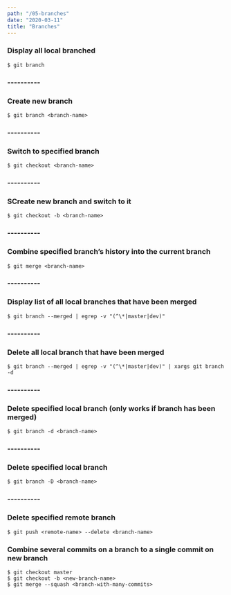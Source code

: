 ```yaml
---
path: "/05-branches"
date: "2020-03-11"
title: "Branches"
---
```


### Display all local branched

    $ git branch

### ----------

### Create new branch

    $ git branch <branch-name>

### ----------

### Switch to specified branch

    $ git checkout <branch-name>

### ----------

### SCreate new branch and switch to it

    $ git checkout -b <branch-name>

### ----------

### Combine specified branch’s history into the current branch

    $ git merge <branch-name>

### ----------

### Display list of all local branches that have been merged

    $ git branch --merged | egrep -v "(^\*|master|dev)"

### ----------

### Delete all local branch that have been merged

    $ git branch --merged | egrep -v "(^\*|master|dev)" | xargs git branch -d

### ----------

### Delete specified local branch (only works if branch has been merged)

    $ git branch -d <branch-name>

### ----------

### Delete specified local branch

    $ git branch -D <branch-name>

### ----------

### Delete specified remote branch

    $ git push <remote-name> --delete <branch-name>

### Combine several commits on a branch to a single commit on new branch

    $ git checkout master
    $ git checkout -b <new-branch-name>
    $ git merge --squash <branch-with-many-commits>
